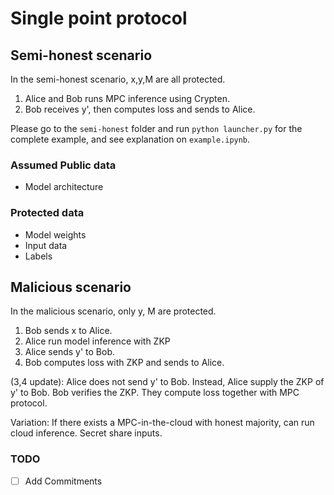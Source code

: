 # Single point protocol

## Semi-honest scenario

In the semi-honest scenario, x,y,M are all protected.

1. Alice and Bob runs MPC inference using Crypten.
2. Bob receives y', then computes loss and sends to Alice.

Please go to the `semi-honest` folder and run `python launcher.py` for the complete example, and see explanation on `example.ipynb`.

### Assumed Public data
- Model architecture

### Protected data
- Model weights
- Input data
- Labels

## Malicious scenario

In the malicious scenario, only y, M are protected.

1. Bob sends x to Alice.
2. Alice run model inference with ZKP
3. Alice sends y' to Bob.
4. Bob computes loss with ZKP and sends to Alice.

(3,4 update): Alice does not send y' to Bob. Instead, Alice supply the ZKP of y' to Bob. Bob verifies the ZKP. They compute loss together with MPC protocol.

Variation: If there exists a MPC-in-the-cloud with honest majority, can run cloud inference. Secret share inputs.

### TODO

- [ ] Add Commitments  
